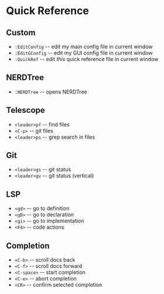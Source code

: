Quick Reference
===============

Custom
------

* `:EditConfig` -- edit my main config file in current window
* `:EditGConfig` -- edit my GUI config file in current window
* `:QuickRef` -- edit *this* quick reference file in current window

NERDTree
--------

* `:NERDTree` -- opens NERDTree

Telescope
---------

* `<leader>pf` -- find files
* `<C-p>`      -- git files
* `<leader>ps` -- grep search in files

Git
---

* `<leader>gs` -- git status
* `<leader>gv` -- git status (vertical)

LSP
---

* `<gd>` -- go to definition
* `<gD>` -- go to declaration
* `<gi>` -- go to implementation
* `<F4>` -- code actions

Completion
----------

* `<C-b>` -- scroll docs back
* `<C-f>` -- scroll docs forward
* `<C-space>` -- start completion
* `<C-e>` -- abort completion
* `<CR>` -- confirm selected completion

